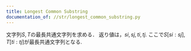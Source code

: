 ```yaml
---
title: Longest Common Substring
documentation_of: //str/longest_common_substring.py
---
```


文字列$S, T$の最長共通文字列を求める．
返り値は，$si, sj, ti, tj$. ここで$S[si: sj], T[ti: tj]$が最長共通文字列となる.